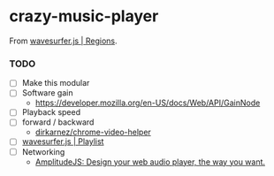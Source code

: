 crazy-music-player
==================
From [wavesurfer.js | Regions](https://wavesurfer-js.org/example/regions/index.html). 

### TODO
- [ ] Make this modular
- [ ] Software gain
  - https://developer.mozilla.org/en-US/docs/Web/API/GainNode
- [ ] Playback speed
- [ ] forward / backward
  - [dirkarnez/chrome-video-helper](https://github.com/dirkarnez/chrome-video-helper)
- [ ] [wavesurfer.js | Playlist](https://wavesurfer-js.org/example/playlist/index.html)
- [ ] Networking
  - [AmplitudeJS: Design your web audio player, the way you want.](https://521dimensions.com/open-source/amplitudejs)
